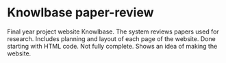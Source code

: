 # Knowlbase paper-review
Final year project website Knowlbase. The system reviews papers used for research. Includes planning and layout of each page of the website. Done starting with HTML code. Not fully complete. Shows an idea of making the website.
